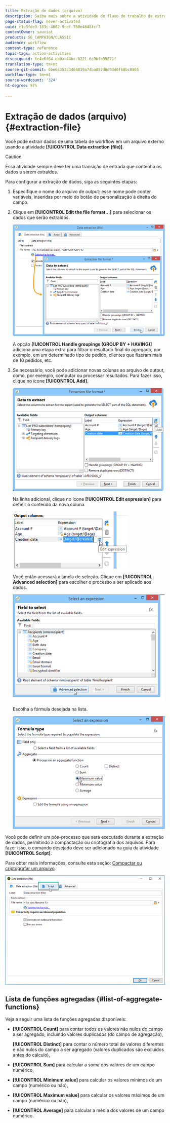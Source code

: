 ```yaml
---
title: Extração de dados (arquivo)
description: Saiba mais sobre a atividade de fluxo de trabalho da extração de dados (arquivo)
page-status-flag: never-activated
uuid: c1e3fde3-183c-4602-9cef-760e4648fcf7
contentOwner: sauviat
products: SG_CAMPAIGN/CLASSIC
audience: workflow
content-type: reference
topic-tags: action-activities
discoiquuid: fe4e6f64-eb0a-44bc-8221-6c9bfb99871f
translation-type: tm+mt
source-git-commit: 6be6c353c3464839a74ba857d8d93d0f68bc8865
workflow-type: tm+mt
source-wordcount: '324'
ht-degree: 97%

---
```



# Extração de dados (arquivo){#extraction-file}

Você pode extrair dados de uma tabela de workflow em um arquivo externo usando a atividade **[!UICONTROL Data extraction (file)]**.

>[!CAUTION]
>
>Essa atividade sempre deve ter uma transição de entrada que contenha os dados a serem extraídos.

Para configurar a extração de dados, siga as seguintes etapas:

1. Especifique o nome do arquivo de output: esse nome pode conter variáveis, inseridas por meio do botão de personalização à direita do campo.
1. Clique em **[!UICONTROL Edit the file format...]** para selecionar os dados que serão extraídos.

   ![](assets/s_advuser_extract_file_param.png)

   A opção **[!UICONTROL Handle groupings (GROUP BY + HAVING)]** adiciona uma etapa extra para filtrar o resultado final do agregado, por exemplo, em um determinado tipo de pedido, clientes que fizeram mais de 10 pedidos, etc.

1. Se necessário, você pode adicionar novas colunas ao arquivo de output, como, por exemplo, computar ou processar resultados. Para fazer isso, clique no ícone **[!UICONTROL Add]**.

   ![](assets/s_advuser_extract_file_add_col.png)

   Na linha adicional, clique no ícone **[!UICONTROL Edit expression]** para definir o conteúdo da nova coluna.

   ![](assets/s_advuser_extract_file_add_exp.png)

   Você então acessará a janela de seleção. Clique em **[!UICONTROL Advanced selection]** para escolher o processo a ser aplicado aos dados.

   ![](assets/s_advuser_extract_file_advanced_selection.png)

   Escolha a fórmula desejada na lista.

   ![](assets/s_advuser_extract_file_agregate_values.png)

Você pode definir um pós-processo que será executado durante a extração de dados, permitindo a compactação ou criptografia dos arquivos. Para fazer isso, o comando desejado deve ser adicionado na guia da atividade **[!UICONTROL Script]**.

Para obter mais informações, consulte esta seção: [Compactar ou criptografar um arquivo](../../workflow/using/how-to-use-workflow-data.md#zipping-or-encrypting-a-file).

![](assets/postprocessing_dataextraction.png)

## Lista de funções agregadas {#list-of-aggregate-functions}

Veja a seguir uma lista de funções agregadas disponíveis:

* **[!UICONTROL Count]** para contar todos os valores não nulos do campo a ser agregado, incluindo valores duplicados (do campo de agregação),

   **[!UICONTROL Distinct]** para contar o número total de valores diferentes e não nulos do campo a ser agregado (valores duplicados são excluídos antes do cálculo),

* **[!UICONTROL Sum]** para calcular a soma dos valores de um campo numérico,
* **[!UICONTROL Minimum value]** para calcular os valores mínimos de um campo (numérico ou não),
* **[!UICONTROL Maximum value]** para calcular os valores máximos de um campo (numérico ou não),
* **[!UICONTROL Average]** para calcular a média dos valores de um campo numérico.

